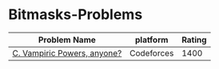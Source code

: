 # Bitmasks-Problems
| Problem Name | platform  | Rating |
|-------------|-----------|--------|
| [C. Vampiric Powers, anyone?](https://codeforces.com/contest/1847/problem/C) |Codeforces | 1400|
